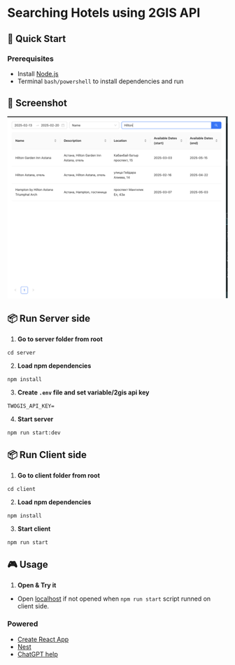 # Searching Hotels using 2GIS API

## 🚀 Quick Start

### Prerequisites

- Install [Node.js](https://nodejs.org)
- Terminal `bash/powershell` to install dependencies and run

## 📸 Screenshot

![Example](./doc/example.png)

## 📦 Run Server side

1. **Go to server folder from root**

```shell
cd server
```

2. **Load npm dependencies**

```shell
npm install
```

3. **Create `.env` file and set variable/2gis api key**

```
TWOGIS_API_KEY=
```

4. **Start server**

```shell
npm run start:dev
```

## 📦 Run Client side

1. **Go to client folder from root**

```shell
cd client
```

2. **Load npm dependencies**

```shell
npm install
```

3. **Start client**

```shell
npm run start
```

## 🎮 Usage

1. **Open & Try it**

- Open [localhost](http://localhost:3001/) if not opened when `npm run start` script runned on client side.

### Powered

- [Create React App](https://create-react-app.dev/)
- [Nest](https://docs.nestjs.com/)
- [ChatGPT help](https://chatgpt.com/share/67ae4f19-0270-800d-8f30-22ac6f30a3b0)
